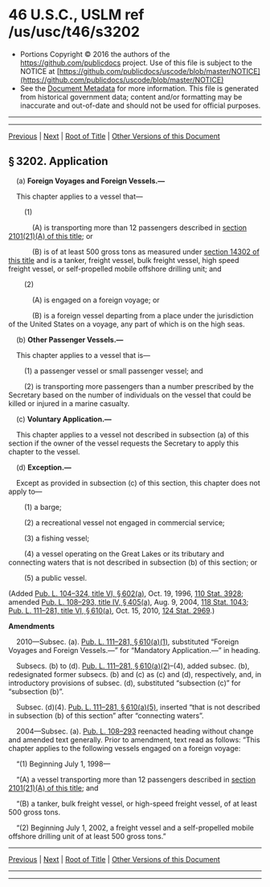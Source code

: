 ---
---

# 46 U.S.C., USLM ref /us/usc/t46/s3202

* Portions Copyright © 2016 the authors of the https://github.com/publicdocs project.
  Use of this file is subject to the NOTICE at [https://github.com/publicdocs/uscode/blob/master/NOTICE](https://github.com/publicdocs/uscode/blob/master/NOTICE)
* See the [Document Metadata](././../../../../../..//README.md) for more information.
  This file is generated from historical government data; content and/or formatting may be inaccurate and out-of-date and should not be used for official purposes.

----------
----------

[Previous](./../../../../../..//us/usc/t46/stII/ptB/ch32/m__us_usc_t46_s3201.md) | [Next](./../../../../../..//us/usc/t46/stII/ptB/ch32/m__us_usc_t46_s3203.md) | [Root of Title](./../../../../../../) | [Other Versions of this Document](https://publicdocs.github.io/go/links?ns=uslm&ref=%2Fus%2Fusc%2Ft46%2Fs3202)

## § 3202. Application

    (a) __Foreign Voyages and Foreign Vessels.—__ 

    This chapter applies to a vessel that—

        (1)

            (A) is transporting more than 12 passengers described in [section 2101(21)(A) of this title][/us/usc/t46/s2101/21/A]; or

            (B) is of at least 500 gross tons as measured under [section 14302 of this title][/us/usc/t46/s14302] and is a tanker, freight vessel, bulk freight vessel, high speed freight vessel, or self-propelled mobile offshore drilling unit; and

        (2)

            (A) is engaged on a foreign voyage; or

            (B) is a foreign vessel departing from a place under the jurisdiction of the United States on a voyage, any part of which is on the high seas.

    (b) __Other Passenger Vessels.—__ 

    This chapter applies to a vessel that is—

        (1) a passenger vessel or small passenger vessel; and

        (2) is transporting more passengers than a number prescribed by the Secretary based on the number of individuals on the vessel that could be killed or injured in a marine casualty.

    (c) __Voluntary Application.—__ 

    This chapter applies to a vessel not described in subsection (a) of this section if the owner of the vessel requests the Secretary to apply this chapter to the vessel.

    (d) __Exception.—__ 

    Except as provided in subsection (c) of this section, this chapter does not apply to—

        (1) a barge;

        (2) a recreational vessel not engaged in commercial service;

        (3) a fishing vessel;

        (4) a vessel operating on the Great Lakes or its tributary and connecting waters that is not described in subsection (b) of this section; or

        (5) a public vessel.

(Added [Pub. L. 104–324, title VI, § 602(a)][/us/pl/104/324/s602/a], Oct. 19, 1996, [110 Stat. 3928][/us/stat/110/3928]; amended [Pub. L. 108–293, title IV, § 405(a)][/us/pl/108/293/s405/a], Aug. 9, 2004, [118 Stat. 1043][/us/stat/118/1043]; [Pub. L. 111–281, title VI, § 610(a)][/us/pl/111/281/s610/a], Oct. 15, 2010, [124 Stat. 2969][/us/stat/124/2969].)

 __Amendments__ 

    2010—Subsec. (a). [Pub. L. 111–281, § 610(a)(1)][/us/pl/111/281/s610/a/1], substituted “Foreign Voyages and Foreign Vessels.—” for “Mandatory Application.—” in heading.

    Subsecs. (b) to (d). [Pub. L. 111–281, § 610(a)(2)][/us/pl/111/281/s610/a/2]–(4), added subsec. (b), redesignated former subsecs. (b) and (c) as (c) and (d), respectively, and, in introductory provisions of subsec. (d), substituted “subsection (c)” for “subsection (b)”.

    Subsec. (d)(4). [Pub. L. 111–281, § 610(a)(5)][/us/pl/111/281/s610/a/5], inserted “that is not described in subsection (b) of this section” after “connecting waters”.

    2004—Subsec. (a). [Pub. L. 108–293][/us/pl/108/293] reenacted heading without change and amended text generally. Prior to amendment, text read as follows: “This chapter applies to the following vessels engaged on a foreign voyage:

    “(1) Beginning July 1, 1998—

    “(A) a vessel transporting more than 12 passengers described in [section 2101(21)(A) of this title][/us/usc/t46/s2101/21/A]; and

    “(B) a tanker, bulk freight vessel, or high-speed freight vessel, of at least 500 gross tons.

    “(2) Beginning July 1, 2002, a freight vessel and a self-propelled mobile offshore drilling unit of at least 500 gross tons.”

----------

[Previous](./../../../../../..//us/usc/t46/stII/ptB/ch32/m__us_usc_t46_s3201.md) | [Next](./../../../../../..//us/usc/t46/stII/ptB/ch32/m__us_usc_t46_s3203.md) | [Root of Title](./../../../../../../) | [Other Versions of this Document](https://publicdocs.github.io/go/links?ns=uslm&ref=%2Fus%2Fusc%2Ft46%2Fs3202)

----------
----------

[/us/usc/t46/s2101/21/A]: https://publicdocs.github.io/go/links?ns=uslm&ref=%2Fus%2Fusc%2Ft46%2Fs2101%2F21%2FA
[/us/usc/t46/s14302]: https://publicdocs.github.io/go/links?ns=uslm&ref=%2Fus%2Fusc%2Ft46%2Fs14302
[/us/pl/104/324/s602/a]: https://publicdocs.github.io/go/links?ns=uslm&ref=%2Fus%2Fpl%2F104%2F324%2Fs602%2Fa
[/us/stat/110/3928]: https://publicdocs.github.io/go/links?ns=uslm&ref=%2Fus%2Fstat%2F110%2F3928
[/us/pl/108/293/s405/a]: https://publicdocs.github.io/go/links?ns=uslm&ref=%2Fus%2Fpl%2F108%2F293%2Fs405%2Fa
[/us/stat/118/1043]: https://publicdocs.github.io/go/links?ns=uslm&ref=%2Fus%2Fstat%2F118%2F1043
[/us/pl/111/281/s610/a]: https://publicdocs.github.io/go/links?ns=uslm&ref=%2Fus%2Fpl%2F111%2F281%2Fs610%2Fa
[/us/stat/124/2969]: https://publicdocs.github.io/go/links?ns=uslm&ref=%2Fus%2Fstat%2F124%2F2969
[/us/pl/111/281/s610/a/1]: https://publicdocs.github.io/go/links?ns=uslm&ref=%2Fus%2Fpl%2F111%2F281%2Fs610%2Fa%2F1
[/us/pl/111/281/s610/a/2]: https://publicdocs.github.io/go/links?ns=uslm&ref=%2Fus%2Fpl%2F111%2F281%2Fs610%2Fa%2F2
[/us/pl/111/281/s610/a/5]: https://publicdocs.github.io/go/links?ns=uslm&ref=%2Fus%2Fpl%2F111%2F281%2Fs610%2Fa%2F5
[/us/pl/108/293]: https://publicdocs.github.io/go/links?ns=uslm&ref=%2Fus%2Fpl%2F108%2F293
[/us/usc/t46/s2101/21/A]: https://publicdocs.github.io/go/links?ns=uslm&ref=%2Fus%2Fusc%2Ft46%2Fs2101%2F21%2FA


